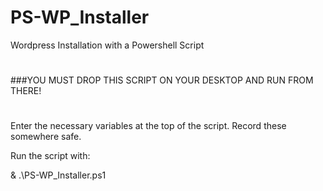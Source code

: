 # PS-WP_Installer
Wordpress Installation with a Powershell Script

#
##
###YOU MUST DROP THIS SCRIPT ON YOUR DESKTOP AND RUN FROM THERE!
##
#

Enter the necessary variables at the top of the script. 
Record these somewhere safe. 

Run the script with: 

& .\PS-WP_Installer.ps1